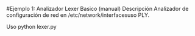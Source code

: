 #Ejemplo 1: Analizador Lexer Basico (manual)
Descripción
Analizador de configuración de red en /etc/network/interfacesuso PLY.

Uso
python lexer.py
